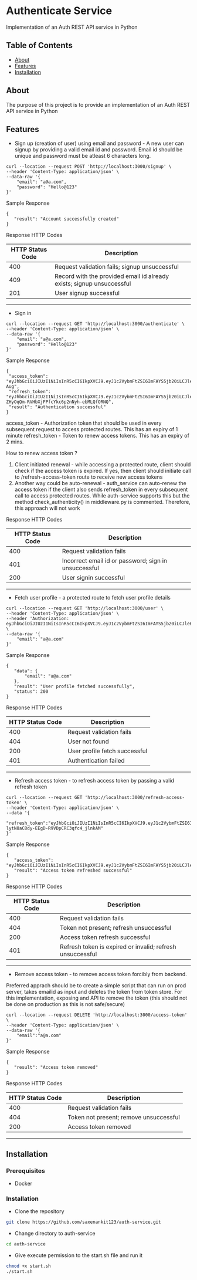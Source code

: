 # Authenticate Service

Implementation of an Auth REST API service in Python

## Table of Contents

- [About](#about)
- [Features](#features)
- [Installation](#Installation)

## About

The purpose of this project is to provide an implementation of an Auth REST API service in Python
## Features

- Sign up (creation of user) using email and password - A new user can signup by providing a valid email id and password. Email id should be unique and password must be atleast 6 characters long.

```curl
curl --location --request POST 'http://localhost:3000/signup' \
--header 'Content-Type: application/json' \
--data-raw '{
    "email": "a@a.com",
    "password": "Hello@123"
}'
```
Sample Response
 ```
{
    "result": "Account successfully created"
}
```
Response HTTP Codes

| HTTP Status Code | Description                                                           |
|-----------------|-----------------------------------------------------------------------|
| 400             | Request validation fails; signup unsuccessful                                              |
| 409             | Record with the provided email id already exists; signup unsuccessful |
 | 201             | User signup successful                                                |

---

- Sign in
```curl
curl --location --request GET 'http://localhost:3000/authenticate' \
--header 'Content-Type: application/json' \
--data-raw '{
    "email": "a@a.com",
    "password": "Hello@123"
}'
```
Sample Response
 ```
{
  "access_token": "eyJhbGciOiJIUzI1NiIsInR5cCI6IkpXVCJ9.eyJ1c2VybmFtZSI6ImFAYS5jb20iLCJleHAiOjE3MDc2MTk4MjF9.LWTyFt88doNNB6ibHfCtJPy6M_Q313E4s9Lwqc2-Aug",
  "refresh_token": "eyJhbGciOiJIUzI1NiIsInR5cCI6IkpXVCJ9.eyJ1c2VybmFtZSI6ImFAYS5jb20iLCJleHAiOjE3MDc2MTk4ODF9.jhd-ZHyOqQm-RVHbXjFPfcYkc6p2nNyh-ebMLQfORNQ",
  "result": "Authentication successful"
}

```
access_token - Authorization token that should be used in every subsequent request to access protected routes. This has an expiry of 1 minute
refresh_token - Token to renew access tokens. This has an expiry of 2 mins.

How to renew access token ?
1. Client initiated renewal - while accessing a protected route, client should check if the access token is expired. If yes, then client should initiate call to /refresh-access-token route to receive new access tokens
2. Another way could be auto-renewal - auth_service can auto-renew the access token if the client also sends refresh_token in every subsequent call to access protected routes. While auth-service supports this but the method check_authenticity() in middleware.py is commented. Therefore, this approach will not work


Response HTTP Codes

| HTTP Status Code | Description                                          |
|------------------|------------------------------------------------------|
| 400              | Request validation fails                             |
| 401              | Incorrect email id or password; sign in unsuccessful |
 | 200              | User signin successful                               |

---
- Fetch user profile - a protected route to fetch user profile details
```curl
curl --location --request GET 'http://localhost:3000/user' \
--header 'Content-Type: application/json' \
--header 'Authorization: eyJhbGciOiJIUzI1NiIsInR5cCI6IkpXVCJ9.eyJ1c2VybmFtZSI6ImFAYS5jb20iLCJleHAiOjE3MDc2NTI1NzZ9.752lX9PKceSPK47OPZMxxu6GSYyVVNT3i8uXZAovdF8' \
--data-raw '{
    "email": "a@a.com"
}'
```
Sample Response
 ```
{
    "data": {
        "email": "a@a.com"
    },
    "result": "User profile fetched successfully",
    "status": 200
}
```
Response HTTP Codes

| HTTP Status Code | Description                                   |
|------------------|-----------------------------------------------|
| 400              | Request validation fails |
| 404              | User not found                                |
| 200              | User profile fetch successful                 |
|401|Authentication failed| 
---
- Refresh access token - to refresh access token by passing a valid refresh token
```curl
curl --location --request GET 'http://localhost:3000/refresh-access-token' \
--header 'Content-Type: application/json' \
--data '{
    "refresh_token":"eyJhbGciOiJIUzI1NiIsInR5cCI6IkpXVCJ9.eyJ1c2VybmFtZSI6ImFAYS5jb20iLCJleHAiOjE3MDc2NTIxMDd9.nFGGEu-lytN8aC8dy-EEgD-R9VDpCRC3qfc4_jlnkAM"
}'
```
Sample Response
 ```
{
    "access_token": "eyJhbGciOiJIUzI1NiIsInR5cCI6IkpXVCJ9.eyJ1c2VybmFtZSI6ImFAYS5jb20iLCJleHAiOjE3MDc2NTMxMDV9.MydMs3w7h16hHVv45g614b70ry4ag7OXivuXe36o5VI",
    "result": "Access token refreshed successful"
}
```
Response HTTP Codes

| HTTP Status Code | Description                                               |
|------------------|-----------------------------------------------------------|
| 400              | Request validation fails                                  |
| 404              | Token not present; refresh unsuccessful                   |
| 200              | Access token refresh successful                           |
|401| Refresh token is expired or invalid; refresh unsuccessful | 
---
- Remove access token - to remove access token forcibly from backend. 

Preferred apprach should be to create a simple script that can run on prod server, takes emailid as input and deletes the token from token store. For this implementation, exposing and API to remove the token (this should not be done on production as this is not safe/secure)

```curl
curl --location --request DELETE 'http://localhost:3000/access-token' \
--header 'Content-Type: application/json' \
--data-raw '{
    "email":"a@a.com"
}'
```
Sample Response
 ```
{
    "result": "Access token removed"
}
```
Response HTTP Codes

| HTTP Status Code | Description                                               |
|------------------|-----------------------------------------------------------|
| 400              | Request validation fails                                  |
| 404              | Token not present; remove unsuccessful                    |
| 200              | Access token removed                            |
---
## Installation
### Prerequisites 
- Docker

### Installation 

- Clone the repository
``` bash
git clone https://github.com/saxenankit123/auth-service.git
```
- Change directory to auth-service
```bash
cd auth-service
```
- Give execute permission to the start.sh file and run it
```bash
chmod +x start.sh
./start.sh
```
